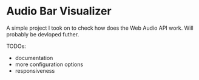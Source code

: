 # Audio Bar Visualizer 

A simple project I took on to check how does the Web Audio API work. Will probably be devloped futher.

TODOs:
- documentation
- more configuration options
- responsiveness